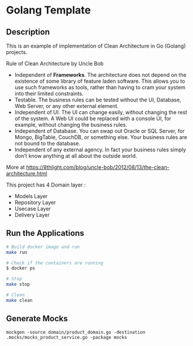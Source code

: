 # Golang Template

## Description
This is an example of implementation of Clean Architecture in Go (Golang) projects.

Rule of Clean Architecture by Uncle Bob
 * Independent of **Frameworks**. The architecture does not depend on the existence of some library of feature laden software. This allows you to use such frameworks as tools, rather than having to cram your system into their limited constraints.
 * Testable. The business rules can be tested without the UI, Database, Web Server, or any other external element.
 * Independent of UI. The UI can change easily, without changing the rest of the system. A Web UI could be replaced with a console UI, for example, without changing the business rules.
 * Independent of Database. You can swap out Oracle or SQL Server, for Mongo, BigTable, CouchDB, or something else. Your business rules are not bound to the database.
 * Independent of any external agency. In fact your business rules simply don’t know anything at all about the outside world.

More at https://8thlight.com/blog/uncle-bob/2012/08/13/the-clean-architecture.html

This project has  4 Domain layer :
 * Models Layer
 * Repository Layer
 * Usecase Layer  
 * Delivery Layer

## Run the Applications

```bash
# Build docker image and run
make run

# Check if the containers are running
$ docker ps

# Stop
make stop

# Clean
make clean
```

## Generate Mocks
```shell
mockgen -source domain/product_domain.go -destination .mocks/mocks_product_service.go -package mocks
```